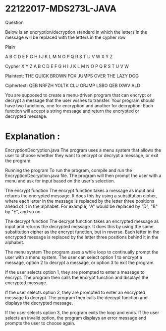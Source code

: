 # 22122017-MDS273L-JAVA
Question

Below is an encryption/decryption standard in which the letters in the message will be replaced with the letters in the cypher row

Plain

A
B
C
D
E
F
G
H
I
J
K
L
M
N
O
P
Q
R
S
T
U
V
W
X
Y
Z

Cypher
X
Y
Z
A
B
C
D
E
F
G
H
I
J
K
L
M
N
O
P
Q
R
S
T
U
V
W

Plaintext:  THE QUICK BROWN FOX JUMPS OVER THE LAZY DOG

Ciphertext: QEB NRFZH YOLTK CLU GRJMP LSBO QEB IXWV ALD

You are supposed to create a menu-driven program that can encrypt or decrypt a message that the user wishes to transfer.
Your program should have two functions, one for encryption and another for decryption. Each function will accept a string message and return the encrypted or decrypted message.

# Explanation :
EncryptionDecryption.java
 The program uses a menu system that allows the user to choose whether they want to encrypt or decrypt a message, or exit the program.

Running the program
To run the program, compile and run the EncryptionDecryption.java file. The program will then prompt the user with a menu and ask for input based on the user's selection.

The encrypt function
The encrypt function takes a message as input and returns the encrypted message. It does this by using a substitution cipher, where each letter in the message is replaced by the letter three positions ahead of it in the alphabet. For example, "A" would be replaced by "D", "B" by "E", and so on.

The decrypt function
The decrypt function takes an encrypted message as input and returns the decrypted message. It does this by using the same substitution cipher as the encrypt function, but in reverse. Each letter in the encrypted message is replaced by the letter three positions behind it in the alphabet.

The menu system
The program uses a while loop to continually prompt the user with a menu system. The user can select option 1 to encrypt a message, option 2 to decrypt a message, or option 3 to exit the program.

If the user selects option 1, they are prompted to enter a message to encrypt. The program then calls the encrypt function and displays the encrypted message.

If the user selects option 2, they are prompted to enter an encrypted message to decrypt. The program then calls the decrypt function and displays the decrypted message.

If the user selects option 3, the program exits the loop and ends.
If the user selects an invalid option, the program displays an error message and prompts the user to choose again.
